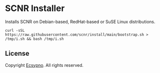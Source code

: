 # SCNR Installer

Installs SCNR on Debian-based, RedHat-based or SuSE Linux distributions.

    curl -sSL https://raw.githubusercontent.com/scnr/install/main/bootstrap.sh > /tmp/i.sh && bash /tmp/i.sh

## License

Copyright [Ecsypno](https://ecsypno.com/). 
All rights reserved.
